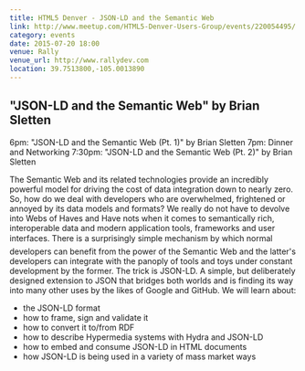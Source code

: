 ```yaml
---
title: HTML5 Denver - JSON-LD and the Semantic Web
link: http://www.meetup.com/HTML5-Denver-Users-Group/events/220054495/
category: events
date: 2015-07-20 18:00
venue: Rally
venue_url: http://www.rallydev.com
location: 39.7513800,-105.0013890
---
```

## "JSON-LD and the Semantic Web" by Brian Sletten 
6pm: "JSON-LD and the Semantic Web (Pt. 1)" by Brian Sletten
7pm: Dinner and Networking
7:30pm: "JSON-LD and the Semantic Web (Pt. 2)" by Brian Sletten

The Semantic Web and its related technologies provide an incredibly powerful model for driving the cost of data integration down to nearly zero. So, how do we deal with developers who are overwhelmed, frightened or annoyed by its data models and formats? 
We really do not have to devolve into Webs of Haves and Have nots when it comes to semantically rich, interoperable data and modern application tools, frameworks and user interfaces. There is a surprisingly simple mechanism by which normal developers can benefit from the power of the Semantic Web and the latter's developers can integrate with the panoply of tools and toys under constant development by the former. 
The trick is JSON-LD. A simple, but deliberately designed extension to JSON that bridges both worlds and is finding its way into many other uses by the likes of Google and GitHub. 
We will learn about: 
* the JSON-LD format 
* how to frame, sign and validate it 
* how to convert it to/from RDF 
* how to describe Hypermedia systems with Hydra and JSON-LD
* how to embed and consume JSON-LD in HTML documents 
* how JSON-LD is being used in a variety of mass market ways 
